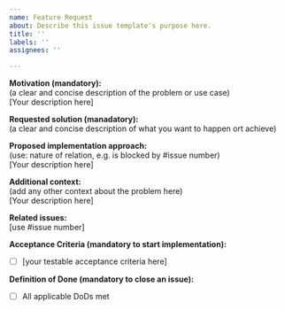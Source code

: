 ```yaml
---
name: Feature Request
about: Describe this issue template's purpose here.
title: ''
labels: ''
assignees: ''

---
```


**Motivation (mandatory):**  
(a clear and concise description of the problem or use case)  
[Your description here]

**Requested solution (manadatory):**  
(a clear and concise description of what you want to happen ort achieve)  

**Proposed implementation approach:**  
(use: nature of relation, e.g. is blocked by #issue number)  
[Your description here]

**Additional context:**  
(add any other context about the problem here)  
[Your description here]

**Related issues:**  
[use #issue number]

**Acceptance Criteria (mandatory to start implementation):**
 - [ ] [your testable acceptance criteria here]  

**Definition of Done (mandatory to close an issue):**
 - [ ] All applicable DoDs met
